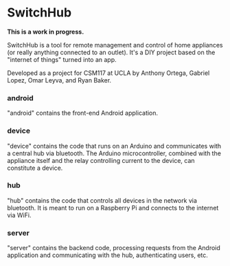 # SwitchHub

**This is a work in progress.**

SwitchHub is a tool for remote management and control of home appliances (or really anything connected to an outlet). It's a DIY project based on the "internet of things" turned into an app.

Developed as a project for CSM117 at UCLA by Anthony Ortega, Gabriel Lopez, 
Omar Leyva, and Ryan Baker.

### android

"android" contains the front-end Android application.

### device

"device" contains the code that runs on an Arduino and communicates with a central hub via bluetooth. The Arduino microcontroller, combined with the appliance itself and the relay controlling current to the device, can constitute a device.

### hub

"hub" contains the code that controls all devices in the network via bluetooth. It is meant to run on a Raspberry Pi and connects to the internet via WiFi.

### server

"server" contains the backend code, processing requests from the Android application and communicating with the hub, authenticating users, etc.
